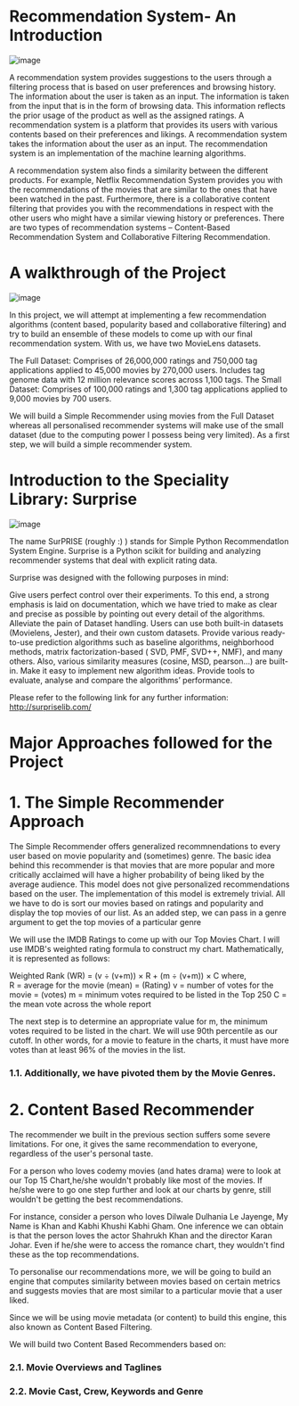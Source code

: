 # Recommendation System- An Introduction

![image](https://user-images.githubusercontent.com/68769656/157385989-4f50187e-77a5-4ce6-a4ed-7bdd364b8ff9.png)

A recommendation system provides suggestions to the users through a filtering process that is based on user preferences and browsing history. The information about the user is taken as an input. The information is taken from the input that is in the form of browsing data. This information reflects the prior usage of the product as well as the assigned ratings. A recommendation system is a platform that provides its users with various contents based on their preferences and likings. A recommendation system takes the information about the user as an input. The recommendation system is an implementation of the machine learning algorithms.

A recommendation system also finds a similarity between the different products. For example, Netflix Recommendation System provides you with the recommendations of the movies that are similar to the ones that have been watched in the past. Furthermore, there is a collaborative content filtering that provides you with the recommendations in respect with the other users who might have a similar viewing history or preferences. There are two types of recommendation systems – Content-Based Recommendation System and Collaborative Filtering Recommendation.

# A walkthrough of the Project

![image](https://user-images.githubusercontent.com/68769656/157386116-0210ca65-ec19-4b92-825d-07afc8ff2a76.png)

In this project, we will attempt at implementing a few recommendation algorithms (content based, popularity based and collaborative filtering) and try to build an ensemble of these models to come up with our final recommendation system. With us, we have two MovieLens datasets.

The Full Dataset: Comprises of 26,000,000 ratings and 750,000 tag applications applied to 45,000 movies by 270,000 users. Includes tag genome data with 12 million relevance scores across 1,100 tags.
The Small Dataset: Comprises of 100,000 ratings and 1,300 tag applications applied to 9,000 movies by 700 users.

We will build a Simple Recommender using movies from the Full Dataset whereas all personalised recommender systems will make use of the small dataset (due to the computing power I possess being very limited). As a first step, we will build a simple recommender system.

# Introduction to the Speciality Library: Surprise

![image](https://user-images.githubusercontent.com/68769656/157386211-7ac6a2cc-eeb0-440d-ac45-28eb7388d3a6.png)

The name SurPRISE (roughly :) ) stands for Simple Python RecommendatIon System Engine. Surprise is a Python scikit for building and analyzing recommender systems that deal with explicit rating data.

Surprise was designed with the following purposes in mind:

Give users perfect control over their experiments. To this end, a strong emphasis is laid on documentation, which we have tried to make as clear and precise as possible by pointing out every detail of the algorithms.
Alleviate the pain of Dataset handling. Users can use both built-in datasets (Movielens, Jester), and their own custom datasets.
Provide various ready-to-use prediction algorithms such as baseline algorithms, neighborhood methods, matrix factorization-based ( SVD, PMF, SVD++, NMF), and many others. Also, various similarity measures (cosine, MSD, pearson…) are built-in.
Make it easy to implement new algorithm ideas. Provide tools to evaluate, analyse and compare the algorithms’ performance.  

Please refer to the following link for any further information: http://surpriselib.com/

# Major Approaches followed for the Project

# 1. The Simple Recommender Approach

The Simple Recommender offers generalized recommnendations to every user based on movie popularity and (sometimes) genre. The basic idea behind this recommender is that movies that are more popular and more critically acclaimed will have a higher probability of being liked by the average audience. This model does not give personalized recommendations based on the user.
The implementation of this model is extremely trivial. All we have to do is sort our movies based on ratings and popularity and display the top movies of our list. As an added step, we can pass in a genre argument to get the top movies of a particular genre

We will use the IMDB Ratings to come up with our Top Movies Chart. I will use IMDB's weighted rating formula to construct my chart. Mathematically, it is represented as follows:

   Weighted Rank (WR) = (v ÷ (v+m)) × R + (m ÷ (v+m)) × C
where,   
  R = average for the movie (mean) = (Rating)
  v = number of votes for the movie = (votes)
  m = minimum votes required to be listed in the Top 250 
  C = the mean vote across the whole report 

The next step is to determine an appropriate value for m, the minimum votes required to be listed in the chart. We will use 90th percentile as our cutoff. In other words, for a movie to feature in the charts, it must have more votes than at least 96% of the movies in the list.

### 1.1. Additionally, we have pivoted them by the Movie Genres. 

# 2. Content Based Recommender

The recommender we built in the previous section suffers some severe limitations. For one, it gives the same recommendation to everyone, regardless of the user's personal taste.

For a person who loves codemy movies (and hates drama) were to look at our Top 15 Chart,he/she wouldn't probably like most of the movies. If he/she were to go one step further and look at our charts by genre, still wouldn't be getting the best recommendations.

For instance, consider a person who loves Dilwale Dulhania Le Jayenge, My Name is Khan and Kabhi Khushi Kabhi Gham. One inference we can obtain is that the person loves the actor Shahrukh Khan and the director Karan Johar. Even if he/she were to access the romance chart, they wouldn't find these as the top recommendations.

To personalise our recommendations more, we will be going to build an engine that computes similarity between movies based on certain metrics and suggests movies that are most similar to a particular movie that a user liked.

Since we will be using movie metadata (or content) to build this engine, this also known as Content Based Filtering.

We will build two Content Based Recommenders based on:

### 2.1. Movie Overviews and Taglines
### 2.2. Movie Cast, Crew, Keywords and Genre







